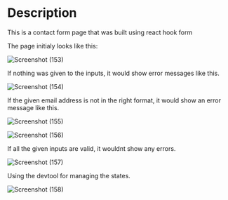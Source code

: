 <h1>Description</h1>

This is a contact form page that was built using react hook form

The page initialy looks like this:

![Screenshot (153)](https://github.com/user-attachments/assets/83b0f856-fa69-41a5-9b75-3e829a2876bb)


If nothing was given to the inputs, it would show error messages like this.

![Screenshot (154)](https://github.com/user-attachments/assets/7c1af6cd-426f-4705-a28f-a5c8e3213e8e)


If the given email address is not in the right format, it would show an error message like this.

![Screenshot (155)](https://github.com/user-attachments/assets/5b3796d9-4526-4c70-96a4-2331f732e6a9)


![Screenshot (156)](https://github.com/user-attachments/assets/897ad956-2745-478f-b209-d204c9af791b)


If all the given inputs are valid, it wouldnt show any errors.

![Screenshot (157)](https://github.com/user-attachments/assets/572644df-bfe1-431b-ace5-884aefd52260)


Using the devtool for managing the states.

![Screenshot (158)](https://github.com/user-attachments/assets/917bed47-f3c2-497e-9f05-169446206115)



